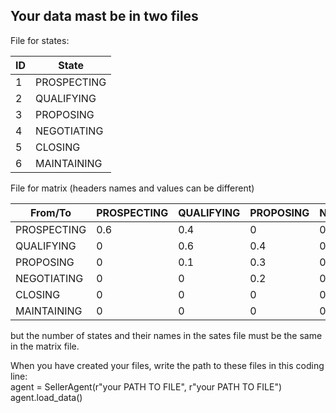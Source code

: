## Your data mast be in two files ##
File for states:

| ID | State       |
|----|-------------|
| 1	 | PROSPECTING |
| 2	 | QUALIFYING  |
| 3	 | PROPOSING   |
| 4	 | NEGOTIATING |
| 5  | CLOSING     |
| 6  | MAINTAINING |


File for matrix (headers names and values can be different)

| From/To	  | PROSPECTING	| QUALIFYING | PROPOSING | NEGOTIATING | CLOSING | MAINTAINING |
|-------------|-------------|------------|-----------|-------------|---------|-------------|
| PROSPECTING | 0.6	        | 0.4	     | 0         | 0           | 0       | 	0          | 
| QUALIFYING  | 0	        | 0.6	     | 0.4       | 0           | 0       | 	0          |
| PROPOSING	  | 0	        | 0.1	     | 0.3       | 0.4         | 0.2     | 	0          |
| NEGOTIATING | 0	        | 0	         | 0.2       | 0.5         | 0.3     | 	0          |
| CLOSING     | 0	        | 0	         | 0         | 0.1         | 0.2     | 	0.5        |
| MAINTAINING | 0	        | 0		     | 0         | 0           | 0.3     | 	0.7        |


but the number of states and their names in the sates file must be the same in the matrix file.


When you have created your files, write the path to these files in this coding line:  
agent = SellerAgent(r"your PATH TO FILE", r"your PATH TO FILE")  
agent.load_data()